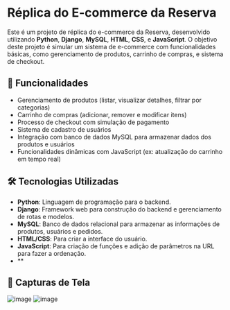 # Réplica do E-commerce da Reserva

Este é um projeto de réplica do e-commerce da Reserva, desenvolvido utilizando **Python**, **Django**, **MySQL**, **HTML**, **CSS**, e **JavaScript**. O objetivo deste projeto é simular um sistema de e-commerce com funcionalidades básicas, como gerenciamento de produtos, carrinho de compras, e sistema de checkout.

## 🚀 Funcionalidades

- Gerenciamento de produtos (listar, visualizar detalhes, filtrar por categorias)
- Carrinho de compras (adicionar, remover e modificar itens)
- Processo de checkout com simulação de pagamento
- Sistema de cadastro de usuários
- Integração com banco de dados MySQL para armazenar dados dos produtos e usuários
- Funcionalidades dinâmicas com JavaScript (ex: atualização do carrinho em tempo real)

## 🛠️ Tecnologias Utilizadas

- **Python**: Linguagem de programação para o backend.
- **Django**: Framework web para construção do backend e gerenciamento de rotas e modelos.
- **MySQL**: Banco de dados relacional para armazenar as informações de produtos, usuários e pedidos.
- **HTML/CSS**: Para criar a interface do usuário.
- **JavaScript**: Para criação de funções e adição de parâmetros na URL para fazer a ordenação.
- **

## 🎨 Capturas de Tela
![image](https://github.com/user-attachments/assets/c279f146-8a8c-48d6-8933-44bb02f581a9)
![image](https://github.com/user-attachments/assets/db6b630f-5106-4e5a-b7f2-60cb7b730682)
